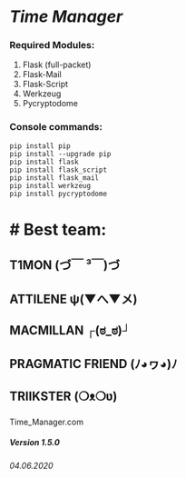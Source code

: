 # **_Time Manager_**
### Required Modules:
1) Flask (full-packet)
2) Flask-Mail
3) Flask-Script
4) Werkzeug
5) Pycryptodome

### Console commands:

```
pip install pip
pip install --upgrade pip
pip install flask
pip install flask_script
pip install flask_mail
pip install werkzeug
pip install pycryptodome
```

#  # Best team:
## T1MON (づ￣ ³￣)づ
## ATTILENE ψ(▼へ▼メ)
## MACMILLAN ┌(ಠ_ಠ)┘ 
## PRAGMATIC FRIEND (ﾉ◕ヮ◕)ﾉ 
## TRIIKSTER (❍ᴥ❍ʋ) 


###
Time_Manager.com
##### Version 1.5.0
###### 04.06.2020
